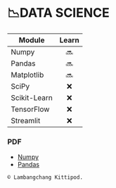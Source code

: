 # 📉DATA SCIENCE 

Module | Learn
----- | :-----:
Numpy | 🔜
Pandas | 🔜
Matplotlib | 🔜
SciPy | ❌
Scikit-Learn | ❌
TensorFlow | ❌
Streamlit | ❌

### PDF
* [Numpy](https://numpy.org/doc/stable/numpy-user.pdf)
* [Pandas](https://pandas.pydata.org/docs/pandas.pdf)


`© Lambangchang Kittipod.`